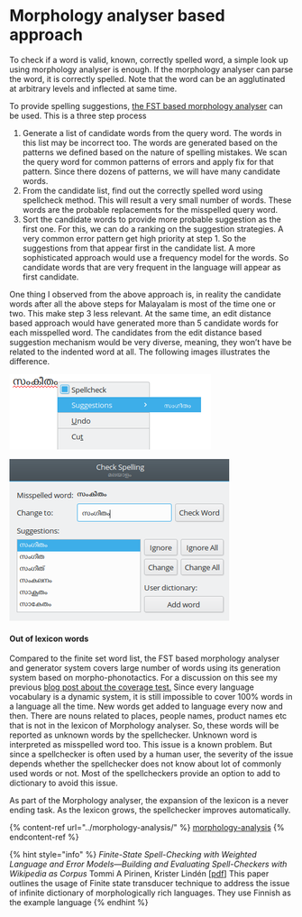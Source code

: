 # Morphology analyser based approach

To check if a word is valid, known, correctly spelled word, a simple look up using morphology analyser is enough. If the morphology analyser can parse the word, it is correctly spelled. Note that the word can be an agglutinated at arbitrary levels and inflected at same time.

To provide spelling suggestions, [the FST based morphology analyser](../morphology-analysis/) can be used. This is a three step process

1. Generate a list of candidate words from the query word. The words in this list may be incorrect too. The words are generated based on the patterns we defined based on the nature of spelling mistakes. We scan the query word for common patterns of errors and apply fix for that pattern. Since there dozens of patterns, we will have many candidate words.
2. From the candidate list, find out the correctly spelled word using spellcheck method. This will result a very small number of words. These words are the probable replacements for the misspelled query word.
3. Sort the candidate words to provide more probable suggestion as the first one. For this, we can do a ranking on the suggestion strategies. A very common error pattern get high priority at step 1. So the suggestions from that appear first in the candidate list. A more sophisticated approach would use a frequency model for the words. So candidate words that are very frequent in the language will appear as first candidate.

One thing I observed from the above approach is, in reality the candidate words after all the above steps for Malayalam is most of the time one or two. This make step 3 less relevant. At the same time, an edit distance based approach would have generated more than 5 candidate words for each misspelled word. The candidates from the edit distance based suggestion mechanism would be very diverse, meaning, they won’t have be related to the indented word at all.  The following images illustrates the difference.

![Spelling suggestion based on morphology analysis approach](<../../.gitbook/assets/image (1) (1).png>)

![Spelling suggestions from edit distance based candidates](<../../.gitbook/assets/image (2) (1).png>)

#### Out of lexicon words <a href="#out-of-lexicon-words" id="out-of-lexicon-words"></a>

Compared to the finite set word list, the FST based morphology analyser and generator system covers large number of words using its generation system based on morpho-phonotactics. For a discussion on this see my previous [blog post about the coverage test.](https://thottingal.in/blog/2018/08/11/malayalam-morphology-analyser-status-update/) Since every language vocabulary is a dynamic system, it is still impossible to cover 100% words in a language all the time. New words get added to language every now and then. There are nouns related to places, people names, product names etc that is not in the lexicon of Morphology analyser. So, these words will be reported as unknown words by the spellchecker. Unknown word is interpreted as misspelled word too. This issue is a known problem. But since a spellchecker is often used by a human user, the severity of the issue depends whether the spellchecker does not know about lot of commonly used words or not. Most of the spellcheckers provide an option to add to dictionary to avoid this issue.

As part of the Morphology analyser, the expansion of the lexicon is a never ending task. As the lexicon grows, the spellchecker improves automatically.

{% content-ref url="../morphology-analysis/" %}
[morphology-analysis](../morphology-analysis/)
{% endcontent-ref %}

{% hint style="info" %}
_Finite-State Spell-Checking with Weighted Language and Error_ _Models—Building and Evaluating Spell-Checkers with Wikipedia as Corpus_ Tommi A Pirinen, Krister Lindén \[[pdf](http://www.ling.helsinki.fi/\~klinden/pubs/PirinenLrec2010.pdf)] This paper outlines the usage of Finite state transducer technique to address the issue of infinite dictionary of morphologically rich languages. They use Finnish as the example language
{% endhint %}
